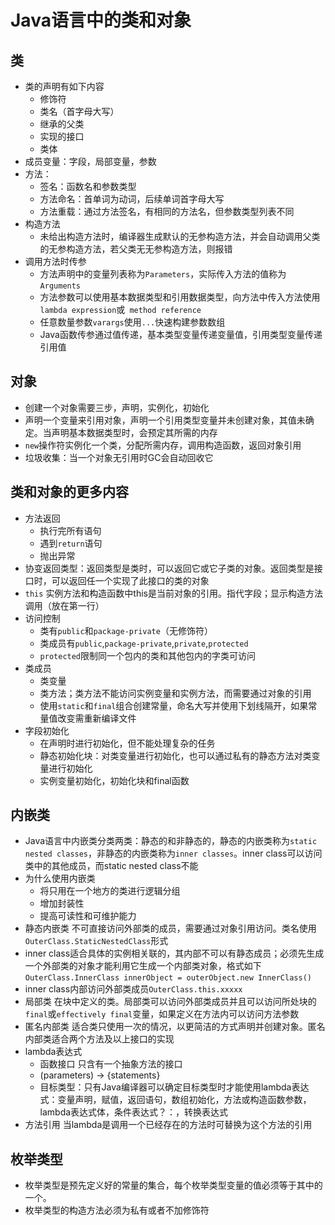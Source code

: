 # Java语言中的类和对象

## 类

+ 类的声明有如下内容
  + 修饰符
  + 类名（首字母大写）
  + 继承的父类
  + 实现的接口
  + 类体
+ 成员变量：字段，局部变量，参数
+ 方法：
  + 签名：函数名和参数类型
  + 方法命名：首单词为动词，后续单词首字母大写
  + 方法重载：通过方法签名，有相同的方法名，但参数类型列表不同
+ 构造方法
  + 未给出构造方法时，编译器生成默认的无参构造方法，并会自动调用父类的无参构造方法，若父类无无参构造方法，则报错
+ 调用方法时传参
  + 方法声明中的变量列表称为`Parameters`，实际传入方法的值称为`Arguments`
  + 方法参数可以使用基本数据类型和引用数据类型，向方法中传入方法使用`lambda expression`或` method reference`
  + 任意数量参数`varargs`使用`...`快速构建参数数组
  + Java函数传参通过值传递，基本类型变量传递变量值，引用类型变量传递引用值

## 对象

+ 创建一个对象需要三步，声明，实例化，初始化
+ 声明一个变量来引用对象，声明一个引用类型变量并未创建对象，其值未确定。当声明基本数据类型时，会预定其所需的内存
+ `new`操作符实例化一个类，分配所需内存，调用构造函数，返回对象引用
+ 垃圾收集：当一个对象无引用时GC会自动回收它

## 类和对象的更多内容

+ 方法返回
  + 执行完所有语句
  + 遇到`return`语句
  + 抛出异常
+ 协变返回类型：返回类型是类时，可以返回它或它子类的对象。返回类型是接口时，可以返回任一个实现了此接口的类的对象
+ `this` 实例方法和构造函数中this是当前对象的引用。指代字段；显示构造方法调用（放在第一行）
+ 访问控制
  + 类有`public`和`package-private`（无修饰符）
  + 类成员有`public`,`package-private`,`private`,`protected`
  + `protected`限制同一个包内的类和其他包内的字类可访问
+ 类成员
  + 类变量
  + 类方法；类方法不能访问实例变量和实例方法，而需要通过对象的引用
  + 使用`static`和`final`组合创建常量，命名大写并使用下划线隔开，如果常量值改变需重新编译文件
+ 字段初始化
  + 在声明时进行初始化，但不能处理复杂的任务
  + 静态初始化块：对类变量进行初始化，也可以通过私有的静态方法对类变量进行初始化
  + 实例变量初始化，初始化块和final函数

## 内嵌类

+ Java语言中内嵌类分类两类：静态的和非静态的，静态的内嵌类称为`static nested classes`，非静态的内嵌类称为`inner classes`。inner class可以访问类中的其他成员，而static nested class不能
+ 为什么使用内嵌类
  + 将只用在一个地方的类进行逻辑分组
  + 增加封装性
  + 提高可读性和可维护能力
+ 静态内嵌类 不可直接访问外部类的成员，需要通过对象引用访问。类名使用`OuterClass.StaticNestedClass`形式
+ inner class适合具体的实例相关联的，其内部不可以有静态成员；必须先生成一个外部类的对象才能利用它生成一个内部类对象，格式如下`OuterClass.InnerClass innerObject = outerObject.new InnerClass()`
+ inner class内部访问外部类成员`OuterClass.this.xxxxx`
+ 局部类 在块中定义的类。局部类可以访问外部类成员并且可以访问所处块的`final`或`effectively final`变量，如果定义在方法内可以访问方法参数
+ 匿名内部类 适合类只使用一次的情况，以更简洁的方式声明并创建对象。匿名内部类适合两个方法及以上接口的实现
+ lambda表达式
  + 函数接口 只含有一个抽象方法的接口
  + (parameters) -> {statements}
  + 目标类型：只有Java编译器可以确定目标类型时才能使用lambda表达式：变量声明，赋值，返回语句，数组初始化，方法或构造函数参数，lambda表达式体，条件表达式？：，转换表达式
+ 方法引用 当lambda是调用一个已经存在的方法时可替换为这个方法的引用

## 枚举类型

+ 枚举类型是预先定义好的常量的集合，每个枚举类型变量的值必须等于其中的一个。
+ 枚举类型的构造方法必须为私有或者不加修饰符
